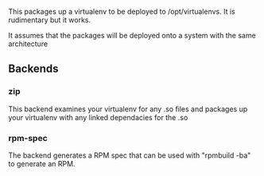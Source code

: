This packages up a virtualenv to be deployed to /opt/virtualenvs.  It
is rudimentary but it works.

It assumes that the packages will be deployed onto a system with the
same architecture

## Backends

### zip

This backend examines your virtualenv for any .so files and packages
up your virtualenv with any linked dependacies for the .so


### rpm-spec

The backend generates a RPM spec that can be used with "rpmbuild -ba"
to generate an RPM.


